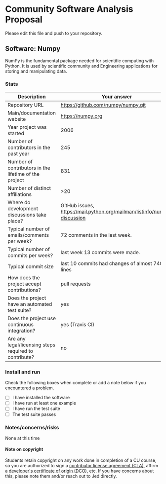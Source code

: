 # Community Software Analysis Proposal
Please edit this file and push to your repository.

## Software: Numpy

NumPy is the fundamental package needed for scientific computing with Python. It is used by scientific community and Engineering applications for storing and manipulating data.

### Stats

| Description | Your answer |
|---------|-----------|
| Repository URL |https://github.com/numpy/numpy.git|
| Main/documentation website |  https://numpy.org  |
| Year project was started | 2006  |
| Number of contributors in the past year | 245 |
| Number of contributors in the lifetime of the project | 831  |
| Number of distinct affiliations | >20 |
| Where do development discussions take place? |GitHub issues, https://mail.python.org/mailman/listinfo/numpy-discussion|
| Typical number of emails/comments per week? | 72 comments in the last week.  |
| Typical number of commits per week? | last week 13 commits were made. |
| Typical commit size | last 10 commits had changes of almost 740 lines |
| How does the project accept contributions? | pull requests |
| Does the project have an automated test suite? | yes |
| Does the project use continuous integration? | yes (Travis CI)|
| Are any legal/licensing steps required to contribute? | no |

### Install and run

Check the following boxes when complete or add a note below if you
encountered a problem.

- [ ] I have installed the software
- [ ] I have run at least one example
- [ ] I have run the test suite
- [ ] The test suite passes

### Notes/concerns/risks

 None at this time

#### Note on copyright
Students retain copyright on any work done in completion of a CU
course, so you are authorized to sign a [contributor license
agreement (CLA)](https://en.wikipedia.org/wiki/Contributor_License_Agreement),
affirm a [developer's certificate of
origin (DCO)](https://en.wikipedia.org/wiki/Developer_Certificate_of_Origin),
etc.  If you have concerns about this, please note them and/or reach
out to Jed directly.
